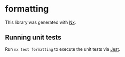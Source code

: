 # formatting

This library was generated with [Nx](https://nx.dev).

## Running unit tests

Run `nx test formatting` to execute the unit tests via [Jest](https://jestjs.io).
